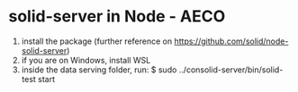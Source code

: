 # solid-server in Node - AECO
1) install the package (further reference on https://github.com/solid/node-solid-server)
2) if you are on Windows, install WSL
3) inside the data serving folder, run: $ sudo ../consolid-server/bin/solid-test start

